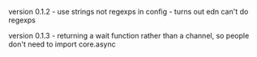 version 0.1.2 - use strings not regexps in config - turns out edn can't do regexps

version 0.1.3 - returning a wait function rather than a channel, so people don't need to import core.async